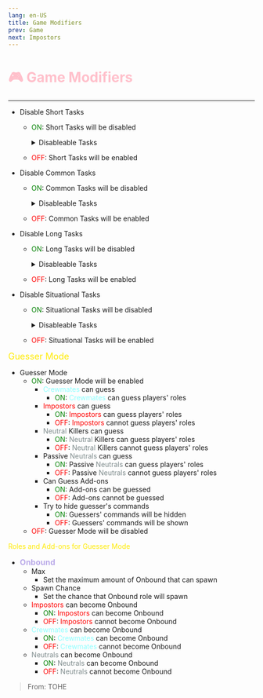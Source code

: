 ```yaml
---
lang: en-US
title: Game Modifiers
prev: Game
next: Impostors
---
```


# <font color=#ffc0cb>🎮 Game Modifiers</font>

***

- Disable Short Tasks
  - <font color=green>ON</font>: Short Tasks will be disabled

    <details>
    <summary>Disableable Tasks</summary>

    - Clean Vent
      - <font color=green>ON</font>: Clean Vent will be disabled
      - <font color=red>OFF</font>: Clean Vent will be enabled
    - Calibrate Distributor
      - <font color=green>ON</font>: Calibrate Distributor will be disabled
      - <font color=red>OFF</font>: Calibrate Distributor will be enabled
    - Chart Course
      - <font color=green>ON</font>: Chart Course will be disabled
      - <font color=red>OFF</font>: Chart Course will be enabled
    - Stabilize Steering
      - <font color=green>ON</font>: Stabilize Steering will be disabled
      - <font color=red>OFF</font>: Stabilize Steering will be enabled
    - Clean O2 Filter
      - <font color=green>ON</font>: Clean O2 Filter will be disabled
      - <font color=red>OFF</font>: Clean O2 Filter will be enabled
    - Unlock Manifolds
      - <font color=green>ON</font>: Unlock Manifolds will be disabled
      - <font color=red>OFF</font>: Unlock Manifolds will be enabled
    - Prime Shields
      - <font color=green>ON</font>: Prime Shields will be disabled
      - <font color=red>OFF</font>: Prime Shields will be enabled
    - Measure Weather
      - <font color=green>ON</font>: Measure Weather will be disabled
      - <font color=red>OFF</font>: Measure Weather will be enabled
    - Buy Beverage
      - <font color=green>ON</font>: Buy Beverage will be disabled
      - <font color=red>OFF</font>: Buy Beverage will be enabled
    - Assemble Artifact
      - <font color=green>ON</font>: Assemble Artifact will be disabled
      - <font color=red>OFF</font>: Assemble Artifact will be enabled
    - Sort Samples
      - <font color=green>ON</font>: Sort Samples will be disabled
      - <font color=red>OFF</font>: Sort Samples will be enabled
    - Process Data
      - <font color=green>ON</font>: Process Data will be disabled
      - <font color=red>OFF</font>: Process Data will be enabled
    - Run Diagnostics
      - <font color=green>ON</font>: Run Diagnostics will be disabled
      - <font color=red>OFF</font>: Run Diagnostics will be enabled
    - Repair Drill
      - <font color=green>ON</font>: Repair Drill will be disabled
      - <font color=red>OFF</font>: Repair Drill will be enabled
    - Align Telescope
      - <font color=green>ON</font>: Align Telescope will be disabled
      - <font color=red>OFF</font>: Align Telescope will be enabled
    - Record Temperature
      - <font color=green>ON</font>: Record Temperature will be disabled
      - <font color=red>OFF</font>: Record Temperature will be enabled
    - Fill Canisters
      - <font color=green>ON</font>: Fill Canisters will be disabled
      - <font color=red>OFF</font>: Fill Canisters will be enabled
    - Monitor Tree
      - <font color=green>ON</font>: Monitor Tree will be disabled
      - <font color=red>OFF</font>: Monitor Tree will be enabled
    - Store Artifacts
      - <font color=green>ON</font>: Store Artifacts will be disabled
      - <font color=red>OFF</font>: Store Artifacts will be enabled
    - Put Away Pistols
      - <font color=green>ON</font>: Put Away Pistols will be disabled
      - <font color=red>OFF</font>: Put Away Pistols will be enabled
    - Put Away Rifles
      - <font color=green>ON</font>: Put Away Rifles will be disabled
      - <font color=red>OFF</font>: Put Away Rifles will be enabled
    - Make Burger
      - <font color=green>ON</font>: Make Burger will be disabled
      - <font color=red>OFF</font>: Make Burger will be enabled
    - Clean Toilet
      - <font color=green>ON</font>: Clean Toilet will be disabled
      - <font color=red>OFF</font>: Clean Toilet will be enabled
    - Decontaminate
      - <font color=green>ON</font>: Decontaminate will be disabled
      - <font color=red>OFF</font>: Decontaminate will be enabled
    - Sort Records
      - <font color=green>ON</font>: Sort Records will be disabled
      - <font color=red>OFF</font>: Sort Records will be enabled
    - Fix Shower
      - <font color=green>ON</font>: Fix Shower will be disabled
      - <font color=red>OFF</font>: Fix Shower will be enabled
    - Pick Up Towels
      - <font color=green>ON</font>: Pick Up Towels will be disabled
      - <font color=red>OFF</font>: Pick Up Towels will be enabled
    - Polish Ruby
      - <font color=green>ON</font>: Polish Ruby will be disabled
      - <font color=red>OFF</font>: Polish Ruby will be enabled
    - Dress Mannequin
      - <font color=green>ON</font>: Dress Mannequin will be disabled
      - <font color=red>OFF</font>: Dress Mannequin will be enabled
    - Roast Mashmallow
      - <font color=green>ON</font>: Roast Mashmallow will be disabled
      - <font color=red>OFF</font>: Roast Mashmallow will be enabled
    - Collect Samples
      - <font color=green>ON</font>: Collect Samples will be disabled
      - <font color=red>OFF</font>: Collect Samples will be enabled
    - Replace Parts
      - <font color=green>ON</font>: Replace Parts will be disabled
      - <font color=red>OFF</font>: Replace Parts will be enabled

    </details>

  - <font color=red>OFF</font>: Short Tasks will be enabled
- Disable Common Tasks
  - <font color=green>ON</font>: Common Tasks will be disabled

    <details>
    <summary>Disableable Tasks</summary>

    - Swipe Card
      - <font color=green>ON</font>: Swipe Card will be disabled
      - <font color=red>OFF</font>: Swipe Card will be enabled
    - Fix Wiring
      - <font color=green>ON</font>: Fix Wiring will be disabled
      - <font color=red>OFF</font>: Fix Wiring will be enabled
    - Enter ID Code
      - <font color=green>ON</font>: Enter ID Code will be disabled
      - <font color=red>OFF</font>: Enter ID Code will be enabled
    - Insert Keys
      - <font color=green>ON</font>: Insert Keys will be disabled
      - <font color=red>OFF</font>: Insert Keys will be enabled
    - Scan Boarding Pass
      - <font color=green>ON</font>: Scan Boarding Pass will be disabled
      - <font color=red>OFF</font>: Scan Boarding Pass will be enabled
    - Collect Vegetables
      - <font color=green>ON</font>: Collect Vegetables will be disabled
      - <font color=red>OFF</font>: Collect Vegetables will be enabled
    - Mine Ores
      - <font color=green>ON</font>: Mine Ores will be disabled
      - <font color=red>OFF</font>: Mine Ores will be enabled
    - Extract Fuel
      - <font color=green>ON</font>: Extract Fuel will be disabled
      - <font color=red>OFF</font>: Extract Fuel will be enabled
    - Catch Fish
      - <font color=green>ON</font>: Catch Fish will be disabled
      - <font color=red>OFF</font>: Catch Fish will be enabled
    - Polish Gem
      - <font color=green>ON</font>: Polish Gem will be disabled
      - <font color=red>OFF</font>: Polish Gem will be enabled
    - Help Critter
      - <font color=green>ON</font>: Help Critter will be disabled
      - <font color=red>OFF</font>: Help Critter will be enabled
    - Hoist Supplies
      - <font color=green>ON</font>: Hoist Supplies will be disabled
      - <font color=red>OFF</font>: Hoist Supplies will be enabled

    </details>
  - <font color=red>OFF</font>: Common Tasks will be enabled
- Disable Long Tasks
  - <font color=green>ON</font>: Long Tasks will be disabled

    <details>
    <summary>Disableable Tasks</summary>

    - Submit Scan
      - <font color=green>ON</font>: Submit Scan will be disabled
      - <font color=red>OFF</font>: Submit Scan will be enabled
    - Unlock Safe
      - <font color=green>ON</font>: Unlock Safe will be disabled
      - <font color=red>OFF</font>: Unlock Safe will be enabled
    - Start Reactor
      - <font color=green>ON</font>: Start Reactor will be disabled
      - <font color=red>OFF</font>: Start Reactor will be enabled
    - Reset Breakers
      - <font color=green>ON</font>: Reset Breakers will be disabled
      - <font color=red>OFF</font>: Reset Breakers will be enabled
    - Align Engine Output
      - <font color=green>ON</font>: Align Engine Output will be disabled
      - <font color=red>OFF</font>: Align Engine Output will be enabled
    - Inspect Sample
      - <font color=green>ON</font>: Inspect Sample will be disabled
      - <font color=red>OFF</font>: Inspect Sample will be enabled
    - Empty Chute
      - <font color=green>ON</font>: Empty Chute will be disabled
      - <font color=red>OFF</font>: Empty Chute will be enabled
    - Clear Asteroids
      - <font color=green>ON</font>: Clear Asteroids will be disabled
      - <font color=red>OFF</font>: Clear Asteroids will be enabled
    - Water Plants
      - <font color=green>ON</font>: Water Plants will be disabled
      - <font color=red>OFF</font>: Water Plants will be enabled
    - Open Waterways
      - <font color=green>ON</font>: Open Waterways will be disabled
      - <font color=red>OFF</font>: Open Waterways will be enabled
    - Replace Water Jug
      - <font color=green>ON</font>: Replace Water Jug will be disabled
      - <font color=red>OFF</font>: Replace Water Jug will be enabled
    - Reboot Wifi
      - <font color=green>ON</font>: Reboot Wifi will be disabled
      - <font color=red>OFF</font>: Reboot Wifi will be enabled
    - Develop Photos
      - <font color=green>ON</font>: Develop Photos will be disabled
      - <font color=red>OFF</font>: Develop Photos will be enabled
    - Rewind Tapes
      - <font color=green>ON</font>: Rewind Tapes will be disabled
      - <font color=red>OFF</font>: Rewind Tapes will be enabled
    - Start Fans
      - <font color=green>ON</font>: Start Fans will be disabled
      - <font color=red>OFF</font>: Start Fans will be enabled
    - Fix Antenna
      - <font color=green>ON</font>: Fix Antenna will be disabled
      - <font color=red>OFF</font>: Fix Antenna will be enabled
    - Build Sandcastle
      - <font color=green>ON</font>: Build Sandcastle will be disabled
      - <font color=red>OFF</font>: Build Sandcastle will be enabled
    - Crank Generator
      - <font color=green>ON</font>: Crank Generator will be disabled
      - <font color=red>OFF</font>: Crank Generator will be enabled
    - Monitor Mushroom
      - <font color=green>ON</font>: Monitor Mushroom will be disabled
      - <font color=red>OFF</font>: Monitor Mushroom will be enabled
    - Play Video Game
      - <font color=green>ON</font>: Play Video Game will be disabled
      - <font color=red>OFF</font>: Play Video Game will be enabled
    - Find Signal
      - <font color=green>ON</font>: Find Signal will be disabled
      - <font color=red>OFF</font>: Find Signal will be enabled
    - Throw Frisbee
      - <font color=green>ON</font>: Throw Frisbee will be disabled
      - <font color=red>OFF</font>: Throw Frisbee will be enabled
    - Light Weights
      - <font color=green>ON</font>: Light Weights will be disabled
      - <font color=red>OFF</font>: Light Weights will be enabled
    - Collect Shells
      - <font color=green>ON</font>: Collect Shells will be disabled
      - <font color=red>OFF</font>: Collect Shells will be enabled

    </details>
  - <font color=red>OFF</font>: Long Tasks will be enabled
- Disable Situational Tasks
  - <font color=green>ON</font>: Situational Tasks will be disabled

    <details>
    <summary>Disableable Tasks</summary>

    - Upload Data
      - <font color=green>ON</font>: Upload Data will be disabled
      - <font color=red>OFF</font>: Upload Data will be enabled
    - Empty Garbage
      - <font color=green>ON</font>: Empty Garbage will be disabled
      - <font color=red>OFF</font>: Empty Garbage will be enabled
    - Fuel Engines
      - <font color=green>ON</font>: Fuel Engines will be disabled
      - <font color=red>OFF</font>: Fuel Engines will be enabled
    - Divert Power
      - <font color=green>ON</font>: Divert Power will be disabled
      - <font color=red>OFF</font>: Divert Power will be enabled
    - Weather Nodes
      - <font color=green>ON</font>: Weather Nodes will be disabled
      - <font color=red>OFF</font>: Weather Nodes will be enabled

    </details>
  - <font color=red>OFF</font>: Situational Tasks will be enabled

<font size=4em color=#ffeb04>Guesser Mode</font>

- Guesser Mode
  - <font color=green>ON</font>: Guesser Mode will be enabled
    - <font color=#8cffff>Crewmates</font> can guess
      - <font color=green>ON</font>: <font color=#8cffff>Crewmates</font> can guess players' roles
    - <font color=red>Impostors</font> can guess
      - <font color=green>ON</font>: <font color=red>Impostors</font> can guess players' roles
      - <font color=red>OFF</font>: <font color=red>Impostors</font> cannot guess players' roles
    - <font color=#7f8c8d>Neutral</font> Killers can guess
      - <font color=green>ON</font>: <font color=#7f8c8d>Neutral</font> Killers can guess players' roles
      - <font color=red>OFF</font>: <font color=#7f8c8d>Neutral</font> Killers cannot guess players' roles
    - Passive <font color=#7f8c8d>Neutrals</font> can guess
      - <font color=green>ON</font>: Passive <font color=#7f8c8d>Neutrals</font> can guess players' roles
      - <font color=red>OFF</font>: Passive <font color=#7f8c8d>Neutrals</font> cannot guess players' roles
    - Can Guess Add-ons
      - <font color=green>ON</font>: Add-ons can be guessed
      - <font color=red>OFF</font>: Add-ons cannot be guessed
    - Try to hide guesser's commands
      - <font color=green>ON</font>: Guessers' commands will be hidden
      - <font color=red>OFF</font>: Guessers' commands will be shown
  - <font color=red>OFF</font>: Guesser Mode will be disabled

<font side=4em color=#ffeb04>Roles and Add-ons for Guesser Mode</font>

- <font size=3.5em color=#baaae9><b>Onbound</b></font>
  - Max
    - Set the maximum amount of Onbound that can spawn
  - Spawn Chance
    - Set the chance that Onbound role will spawn
  - <font color=red>Impostors</font> can become Onbound
    - <font color=green>ON</font>: <font color=red>Impostors</font> can become Onbound
    - <font color=red>OFF</font>: <font color=red>Impostors</font> cannot become Onbound
  - <font color=#8cffff>Crewmates</font> can become Onbound
    - <font color=green>ON</font>: <font color=#8cffff>Crewmates</font> can become Onbound
    - <font color=red>OFF</font>: <font color=#8cffff>Crewmates</font> cannot become Onbound
  - <font color=#7f8c8d>Neutrals</font> can become Onbound
    - <font color=green>ON</font>: <font color=#7f8c8d>Neutrals</font> can become Onbound
    - <font color=red>OFF</font>: <font color=#7f8c8d>Neutrals</font> cannot become Onbound

> From: TOHE
